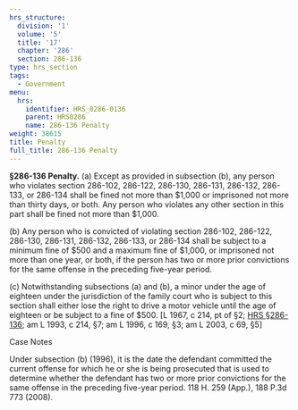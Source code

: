 ```yaml
---
hrs_structure:
  division: '1'
  volume: '5'
  title: '17'
  chapter: '286'
  section: 286-136
type: hrs_section
tags:
  - Government
menu:
  hrs:
    identifier: HRS_0286-0136
    parent: HRS0286
    name: 286-136 Penalty
weight: 38615
title: Penalty
full_title: 286-136 Penalty
---
```

**§286-136 Penalty.** (a) Except as provided in subsection (b), any person who violates section 286-102, 286-122, 286-130, 286-131, 286-132, 286-133, or 286-134 shall be fined not more than $1,000 or imprisoned not more than thirty days, or both. Any person who violates any other section in this part shall be fined not more than $1,000.

(b) Any person who is convicted of violating section 286-102, 286-122, 286-130, 286-131, 286-132, 286-133, or 286-134 shall be subject to a minimum fine of $500 and a maximum fine of $1,000, or imprisoned not more than one year, or both, if the person has two or more prior convictions for the same offense in the preceding five-year period.

(c) Notwithstanding subsections (a) and (b), a minor under the age of eighteen under the jurisdiction of the family court who is subject to this section shall either lose the right to drive a motor vehicle until the age of eighteen or be subject to a fine of $500\. [L 1967, c 214, pt of §2; [HRS §286-136](/title-17/chapter-286/section-286-136/); am L 1993, c 214, §7; am L 1996, c 169, §3; am L 2003, c 69, §5]

Case Notes

Under subsection (b) (1996), it is the date the defendant committed the current offense for which he or she is being prosecuted that is used to determine whether the defendant has two or more prior convictions for the same offense in the preceding five-year period. 118 H. 259 (App.), 188 P.3d 773 (2008).